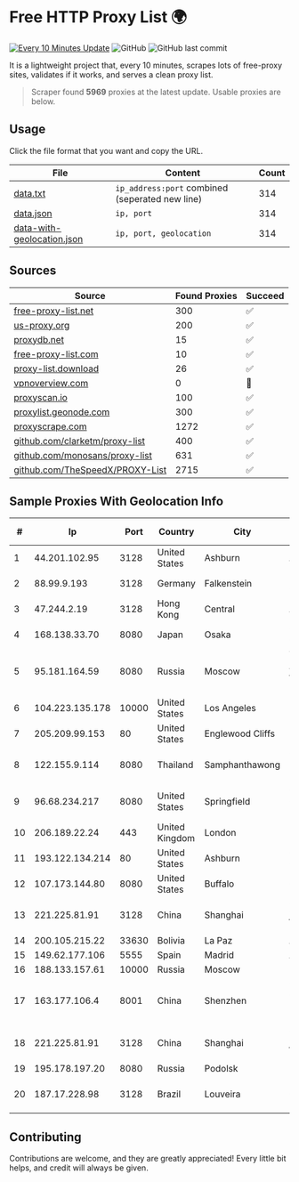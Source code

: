 
# Free HTTP Proxy List 🌍

[![Every 10 Minutes Update](https://github.com/mertguvencli/http-proxy-list/actions/workflows/main.yml/badge.svg?branch=main)](https://github.com/mertguvencli/http-proxy-list/actions/workflows/main.yml)
![GitHub](https://img.shields.io/github/license/mertguvencli/http-proxy-list)
![GitHub last commit](https://img.shields.io/github/last-commit/mertguvencli/http-proxy-list)

It is a lightweight project that, every 10 minutes, scrapes lots of free-proxy sites, validates if it works, and serves a clean proxy list.


> Scraper found **5969** proxies at the latest update. Usable proxies are below.

## Usage

Click the file format that you want and copy the URL.


|File|Content|Count|
|----|-------|-----|
|[data.txt](https://raw.githubusercontent.com/mertguvencli/http-proxy-list/main/proxy-list/data.txt)|`ip_address:port` combined (seperated new line)|314|
|[data.json](https://raw.githubusercontent.com/mertguvencli/http-proxy-list/main/proxy-list/data.json)|`ip, port`|314|
|[data-with-geolocation.json](https://raw.githubusercontent.com/mertguvencli/http-proxy-list/main/proxy-list/data-with-geolocation.json)|`ip, port, geolocation`|314|

## Sources

|Source|Found Proxies|Succeed|
|------|-------------|-------|
|[free-proxy-list.net](https://free-proxy-list.net)|300|✅|
|[us-proxy.org](https://www.us-proxy.org)|200|✅|
|[proxydb.net](http://proxydb.net)|15|✅|
|[free-proxy-list.com](https://free-proxy-list.com/?page=&port=&type%5B%5D=http&type%5B%5D=https&up_time=0&search=Search)|10|✅|
|[proxy-list.download](https://www.proxy-list.download/HTTP)|26|✅|
|[vpnoverview.com](https://vpnoverview.com/privacy/anonymous-browsing/free-proxy-servers)|0|🚫|
|[proxyscan.io](https://www.proxyscan.io)|100|✅|
|[proxylist.geonode.com](https://proxylist.geonode.com/api/proxy-list?limit=300&page=1&sort_by=lastChecked&sort_type=desc&protocols=http,https)|300|✅|
|[proxyscrape.com](https://api.proxyscrape.com/v2/?request=displayproxies&protocol=http&timeout=10000&country=all&ssl=all&anonymity=all)|1272|✅|
|[github.com/clarketm/proxy-list](https://raw.githubusercontent.com/clarketm/proxy-list/master/proxy-list-raw.txt)|400|✅|
|[github.com/monosans/proxy-list](https://raw.githubusercontent.com/monosans/proxy-list/main/proxies/http.txt)|631|✅|
|[github.com/TheSpeedX/PROXY-List](https://raw.githubusercontent.com/TheSpeedX/PROXY-List/master/http.txt)|2715|✅|


## Sample Proxies With Geolocation Info

|#|Ip|Port|Country|City|Internet Service Provider|
|-|--|----|-------|----|-------------------------|
|1|44.201.102.95|3128|United States|Ashburn|Amazon.com|
|2|88.99.9.193|3128|Germany|Falkenstein|Hetzner Online GmbH|
|3|47.244.2.19|3128|Hong Kong|Central|Alibaba.com LLC|
|4|168.138.33.70|8080|Japan|Osaka|Oracle Corporation|
|5|95.181.164.59|8080|Russia|Moscow|Yegor Andreevich trading as FLP Miglovets|
|6|104.223.135.178|10000|United States|Los Angeles|LayerHost|
|7|205.209.99.153|80|United States|Englewood Cliffs|Interserver, Inc|
|8|122.155.9.114|8080|Thailand|Samphanthawong|CAT Telecom Public Company Limited|
|9|96.68.234.217|8080|United States|Springfield|Comcast Cable Communications, LLC|
|10|206.189.22.24|443|United Kingdom|London|DigitalOcean, LLC|
|11|193.122.134.214|80|United States|Ashburn|Oracle Corporation|
|12|107.173.144.80|8080|United States|Buffalo|ColoCrossing|
|13|221.225.81.91|3128|China|Shanghai|CHINANET jiangsu province network|
|14|200.105.215.22|33630|Bolivia|La Paz|AXS Bolivia S. A.|
|15|149.62.177.106|5555|Spain|Madrid|Avatel Telecom|
|16|188.133.157.61|10000|Russia|Moscow|Enforta-MSK|
|17|163.177.106.4|8001|China|Shenzhen|China Unicom Guangdong Province Network|
|18|221.225.81.91|3128|China|Shanghai|CHINANET jiangsu province network|
|19|195.178.197.20|8080|Russia|Podolsk|IIP|
|20|187.17.228.98|3128|Brazil|Louveira|Lantec Comunicacao Multimidia Ltda|



## Contributing

Contributions are welcome, and they are greatly appreciated! Every
little bit helps, and credit will always be given.

